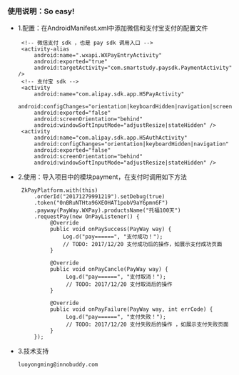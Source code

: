 ### 使用说明：So easy!
 * 1.配置：在AndroidManifest.xml中添加微信和支付宝支付的配置文件
       
        <!-- 微信支付 sdk ，也是 pay sdk 调用入口 -->
        <activity-alias
            android:name=".wxapi.WXPayEntryActivity"
            android:exported="true"
            android:targetActivity="com.smartstudy.paysdk.PaymentActivity" />
        <!-- 支付宝 sdk -->
        <activity
            android:name="com.alipay.sdk.app.H5PayActivity"
            android:configChanges="orientation|keyboardHidden|navigation|screenSize"
            android:exported="false"
            android:screenOrientation="behind"
            android:windowSoftInputMode="adjustResize|stateHidden" />
        <activity
            android:name="com.alipay.sdk.app.H5AuthActivity"
            android:configChanges="orientation|keyboardHidden|navigation"
            android:exported="false"
            android:screenOrientation="behind"
            android:windowSoftInputMode="adjustResize|stateHidden" />
 * 2.使用：导入项目中的模块payment，在支付时调用如下方法
 
        ZkPayPlatform.with(this)
            .orderId("20171279991219").setDebug(true)
            .token("0nBRuNTHta96XEOHAT1pobV9aY6pmn6F")
            .payway(PayWay.WXPay).productsName("托福100天")
            .requestPay(new OnPayListener() {
                 @Override
                 public void onPaySuccess(PayWay way) {
                     Log.d("pay======", "支付成功！");
                     // TODO: 2017/12/20 支付成功后的操作，如展示支付成功页面
                 }
       
                 @Override
                 public void onPayCancle(PayWay way) {
                      Log.d("pay======", "支付取消！");
                      // TODO: 2017/12/20 支付取消后的操作
                 }
       
                 @Override
                 public void onPayFailure(PayWay way, int errCode) {
                      Log.d("pay======", "支付失败！");
                      // TODO: 2017/12/20 支付失败后的操作 ，如展示支付失败页面
                 }
            });
    
 * 3.技术支持
 
       luoyongming@innobuddy.com